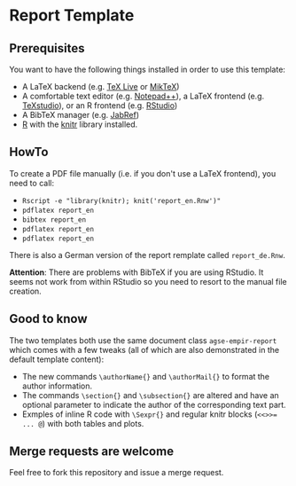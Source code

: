 # Report Template

## Prerequisites

You want to have the following things installed in order to use this template:
 * A LaTeX backend (e.g. [TeX Live](https://www.tug.org/texlive) or
  [MikTeX](https://miktex.org))
 * A comfortable text editor (e.g. [Notepad++](https://notepad-plus-plus.org)),
   a LaTeX frontend (e.g. [TeXstudio](http://www.texstudio.org)),
   or an R frontend (e.g. [RStudio](https://www.rstudio.com))
 * A BibTeX manager (e.g. [JabRef](http://www.jabref.org))
 * [R](https://www.r-project.org) with the [knitr](https://yihui.name/knitr)
   library installed.

## HowTo

To create a PDF file manually (i.e. if you don't use a LaTeX frontend), you need
to call:
 * `Rscript -e "library(knitr); knit('report_en.Rnw')"`
 * `pdflatex report_en`
 * `bibtex report_en`
 * `pdflatex report_en`
 * `pdflatex report_en`

There is also a German version of the report remplate called `report_de.Rnw`.

**Attention**: There are problems with BibTeX if you are using RStudio. It seems
not work from within RStudio so you need to resort to the manual file creation.

## Good to know

The two templates both use the same document class `agse-empir-report` which
comes with a few tweaks (all of which are also demonstrated in the default
template content):
 * The new commands `\authorName{}` and `\authorMail{}` to format the author
   information.
 * The commands `\section{}` and `\subsection{}` are altered and have an
   optional parameter to indicate the author of the corresponding text part.
 * Exmples of inline R code with `\Sexpr{}` and regular knitr blocks
   (`<<>>= ... @`) with both tables and plots.

## Merge requests are welcome

Feel free to fork this repository and issue a merge request.
